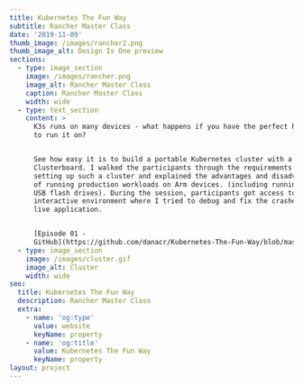 ```yaml
---
title: Kubernetes The Fun Way
subtitle: Rancher Master Class
date: '2019-11-09'
thumb_image: /images/rancher2.png
thumb_image_alt: Design Is One preview
sections:
  - type: image_section
    image: /images/rancher.png
    image_alt: Rancher Master Class
    caption: Rancher Master Class
    width: wide
  - type: text_section
    content: >
      K3s runs on many devices - what happens if you have the perfect hardware
      to run it on?


      See how easy it is to build a portable Kubernetes cluster with a
      Clusterboard. I walked the participants through the requirements of
      setting up such a cluster and explained the advantages and disadvantages
      of running production workloads on Arm devices. (including running ceph on
      USB flash drives). During the session, participants got access to an
      interactive environment where I tried to debug and fix the crashes of the
      live application.


      [Episode 01 -
      GitHub](https://github.com/danacr/Kubernetes-The-Fun-Way/blob/master/01-portable-kubernetes-cluster/)
  - type: image_section
    image: /images/cluster.gif
    image_alt: Cluster
    width: wide
seo:
  title: Kubernetes The Fun Way
  description: Rancher Master Class
  extra:
    - name: 'og:type'
      value: website
      keyName: property
    - name: 'og:title'
      value: Kubernetes The Fun Way
      keyName: property
layout: project
---
```

